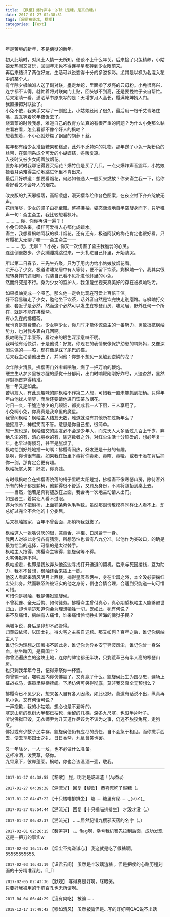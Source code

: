 ```yaml
---
title: 【枫樱】爆竹声中一岁除（是糖，是真的糖。）
date: 2017-01-27 02:38:31
tags: [霹雳布袋戏, 枫樱]
categories: [Text]
---
```


<p dir="ltr"  ><br /></p> 
<p dir="ltr"  >年是苦境的新年，不是佛狱的新年。</p> 
<p dir="ltr"  >初入此境时，对风土人情一无所知，便谈不上什么年关。后来捡了只兔精养，小姑娘爱热闹又贪玩，回回年末免不得连星星都捧到少女眼前来。<br />再后来结识了两位好友，生活可以说变得十分的多姿多彩。尤其是以枫为名混入花中的某个人。<br />有年除夕枫岫派人送了副对联，墨走龙蛇，里面掺了发亮的云母粉。小免很高兴，连字都不认得，就忙着将对联向门上贴，回头够不到高，还是要挽袖子亲自帮忙。<br />后来定睛一看，潇洒草书原来写的是：天增岁月人高长，樱满乾坤婿入门。<br />我直接把对联扯了。<br />小免不依，我亲手又写了一副贴上，小姑娘还闹了很久，最后用一根千丈青堵住嘴，乖乖等着吃年夜饭去了。<br />烧着菜的时候我想，难道自己的教育方法真的有很严重的问题？为什么小免那么黏左看右看，怎么看都不像个好人的枫岫？<br />想着想着，不小心就炒糊了锅里的胡萝卜丝。</p> 
<p dir="ltr"  >每年都有给少女准备糖果和糕点，此外不乏特殊的礼物。那年送了小免一条粉色的丝带，在颈间系成个可爱的小蝴蝶结，冬暖夏凉。<br />入夜时又被少女闹着放烟花。<br />置办年货时我哪记得要买烟花？爆竹倒是买了几只，一点火爆炸声音震耳，小姑娘捂着耳朵难得主动地跳进怀里不肯出来。<br />最后只好哄道：想要看烟花，何必如普通人一般买来燃放？你亲斋主我一下，给你看好看又不会吓人的烟花。</p> 
<p dir="ltr"  >改良版的九天邪樱落，高蹈凌虚，漫天樱华绘作各色图案，在夜空衬下齐齐绽放无声。<br />花雨落尽，少女的瞳子由亮至黯。整襟拂袖，姿态潇洒地自半空旋身而下，只听稚声一句：斋主斋主，我比较想看枫叶。<br />…………你、你你再讲一遍？！<br />小免仰起头来，模样可爱得人心都化成蜡水。<br />斋主，我想看枫岫阿叔的枫叶烟花，还有还有，极道阿叔的梅花肯定也很好看，只有樱花太无聊了嘛——斋主斋主——<br />…………无、无聊？？小免，你又一次伤害了斋主我脆弱的心灵。<br />连连倒退数步，少女蹦蹦跳跳过来，一头扎进自己怀里，开始装哭。</p> 
<p dir="ltr"  >所以第二日春节，三先生齐聚，只为了用内力给小姑娘放烟花看。<br />哄开心了少女，极道讲啸龙居中有人等待，便不留下饮茶。剩枫岫一个，我其实很想转身摔门遮眼睛，假装自己看不见扑进他怀里的小免。<br />然而终究是不行。身为少女的监护人，我怎能坐视天真美好的存在被枫岫玷污。</p> 
<p dir="ltr"  >如果枫岫变成一个哑巴，那么他一定会比现在可爱上百倍千倍。<br />好不容易骗走了少女，邀他坐下饮茶，话外音自然是饮完快走别磨蹭。与枫岫打交道、套近乎是必然，然而这个必然可以发生在寒瑟山房、啸龙居、野外任何一个所在，就是不能在拂樱斋。<br />有小免在的拂樱斋。<br />我也真是煞费苦心。少女啊少女，你几时才能体谅斋主的一番努力，勇敢抵抗枫岫势力，也对我多表白几回啊。<br />枫岫喝光了半壶茶，看过来的眼色深深意味不明。<br />我叫他有话快讲，于是他说：好友，你现在的表情既像保护幼崽的鸭妈妈，又像深闺失偶的——咳，现在像是踩了尾巴的猫。<br />后来我主动请他出去了，并问他：你想不想见一见触到逆鳞的龙？</p> 
<p dir="ltr"  >次年除夕清晨，拂樱斋门外噼噼啪啪，燃了一把万响的鞭炮。<br />硬生生从梦乡里被吵醒的感觉十分郁闷，出门时响鞭刚刚好炸尽，人迹杳然，显然罪魁祸首算得精准。<br />后一年又是如此。<br />苦境友人，有此恶趣味的除枫岫不作第二人想，可惜我一直未能抓到把柄。只得年年由他扰人清梦，而后还要请他进门饮茶放烟花。<br />时日一久，干脆连除夕的几顿饭，都变成我一人下厨，三人享用了。<br />小免啊小免，你真真是我命里的魔星。<br />我曾问枫岫：枫岫主人结友无数，难道就没有其他所在过新年么？<br />他摇扇子，神棍笑而不答。意思是你自己想，很简单。<br />想一想也是，枫岫结交的朋友必不会是少年人，而先天人大多活过几百上千岁，弃绝凡尘的有，清心寡欲的有，除这数者之外，对红尘生活十分热爱的，想必年复一年，也早过得惯习，甚至是腻烦了。<br />枫岫恰到好处地插一句嘴：拂樱斋闹热，好友更是十分的有趣。<br />是啊，你也很有趣。如果我在饭里下毒将你毒死、毒瞎、毒哑，或者干脆在背后捅你一剑，那肯定会更有趣。<br />枫岫抚掌大笑：好友，你真残。</p> 
<p dir="ltr"  >有时候枫岫会在拂樱斋院落的椅子里晒太阳睡觉，拂樱斋不像寒瑟山房，除待客外所有的椅子都是躺椅，他躺得很不舒适，又顾及身份，不肯将腿抬到桌上去。<br />——当然，他若是真将腿放在上面，我会再一次地主动请人出门。<br />如是者三，着实让人看不过眼。<br />遂为他添了把躺椅，上面铺条紫色毛毛毯。虽然那副懒散模样同样让人看不上，却总好过完全不合他的十分委屈。</p> 
<p dir="ltr"  >后来枫岫搬家，百年不曾会面，那躺椅我就撤了。</p> 
<p dir="ltr"  >枫岫这人一张嘴讨厌的很，兼毒舌、神棍、口风紧于一身。<br />我两人对彼此身份各有猜测，所想恐怕也皆有八九分准。以他作为突破口，的确是最为恰当的选择，可惜的是太过棘手。<br />枫岫主人拖得，拂樱斋主等得，凯旋侯等不得。<br />火宅佛狱等不得。<br />枫岫搬走，也即是我放弃从他这边寻找打开通道的契机。后来与死国接线，互为助力，我本不曾想，枫岫还会来插上一脚。<br />他这人看起来清风明月上西楼，摘得星辰盈两袖，身在尘嚣之外，本全没必要掬红尘染此身。然而联系终被证实的他之身份，倒也合情合理，合适到只能道一句可惜可惜。<br />可惜你是枫岫，我是佛狱凯旋侯。<br />不曾犹豫、全无后悔、如何徒劳。拂樱斋主曾付真心，真心期望枫岫主人能够避世归山，却也清楚知道你会为理想牺牲一切。既如此，犹有何说？<br />来不及痛惜，枫岫有人痛惜，谁来痛惜怜悯挣扎苦海的佛狱子民？</p> 
<p dir="ltr"  >满城争说，身后是非却不必管得。 <br />归葬四依塔，以国士礼，得火宅之主亲自送棺。那又如何？百年之后，谁记你枫岫主人？<br />谁记你为理想之国著书不顾此身，谁记你为异乡安宁奔波风尘，谁记你曾一身浴血，枯坐暗囚，是真国士？<br />你曾洒遍热血的这块土地，连你的碑铭都无半块，只剩荒草已有半人高的寒瑟山房。<br />也只剩我年年今日，记得来祭你一杯酒。<br />你曾输一局，噬魂囚内你仿佛赢了，又真赢了什么。凯旋侯此生为国尽忠，疆场上征战戎马，谋策里纵横捭阖。下场仿佛可笑得彻底，莫非我又真全无预想么？</p> 
<p dir="ltr"  >拂樱斋已不见少女，想来各人自有各人因缘，如此也好。莫道有话说不出，纵真再见小免，又有何话可说？<br />一声抱歉，我的小姑娘，想必也是不爱听的。<br />寒瑟山房的枫树大半都已枯死，余留的几棵，深冬九尺寒，也没半片叶子。<br />听说佛狱已毁，无衣师尹为升天道作尽该为不该为之事，仍逃不脱狡兔死，走狗烹。<br />佛狱或有少数子民幸存，凯旋侯便仍有应尽的责任，自不会急于相见。而你撒手西去，便去享那国士之礼，日日香斋，九泉含笑也罢。</p> 
<p dir="ltr"  >又一年除夕，一人一坟，也不必做什么准备。<br />这杯冷酒，泼荒草，祭你。<br />九霄泉下，彼岸蓬莱。枫岫，你也合该温酒一壶，敬我。</p>

<!-- more -->

---

`2017-01-27 04:38:55` 【黎歌】 屁，明明是玻璃渣！(ﾉಥ益ಥ)

`2017-01-27 04:39:38` 【溯流光】 回复【黎歌】 恭喜您吃了假糖（。

`2017-01-27 04:47:22` 【十只橘喵排排坐】 糖……糖里有屎……\_(:з)∠)\_

`2017-01-27 05:54:44` 【溯流光】 回复【十只橘喵排排坐】 才没才没（。）

`2017-01-27 06:42:37` 【溯流光】 ……居然记错九樱邪天落的名字（。）

`2017-02-01 02:26:15` 【薮笋笋】 。。flag啊，幸亏我机智先拉到后面，成功发现这是一把刀的事实w

`2017-02-02 16:11:48` 【烟尘不掩谦谦心】 我这就是吃了假糖啊，55555555555.

`2017-02-03 16:43:19` 【识君云间】 虽然是个玻璃渣糖 ，但是把侯的心路历程刻画的十分精准深刻。∏\_∏

`2017-02-05 02:43:36` 【默观】 写得真是好啊，眯眼笑。   
只要好我被用的千疮百孔也无所谓啊。

`2017-04-04 06:44:29` 【沒有肉吃】 被骗……

`2018-12-17 17:49:42` 【穆如清风】 虽然被骗但是…写的好好啊QAQ说不出话
